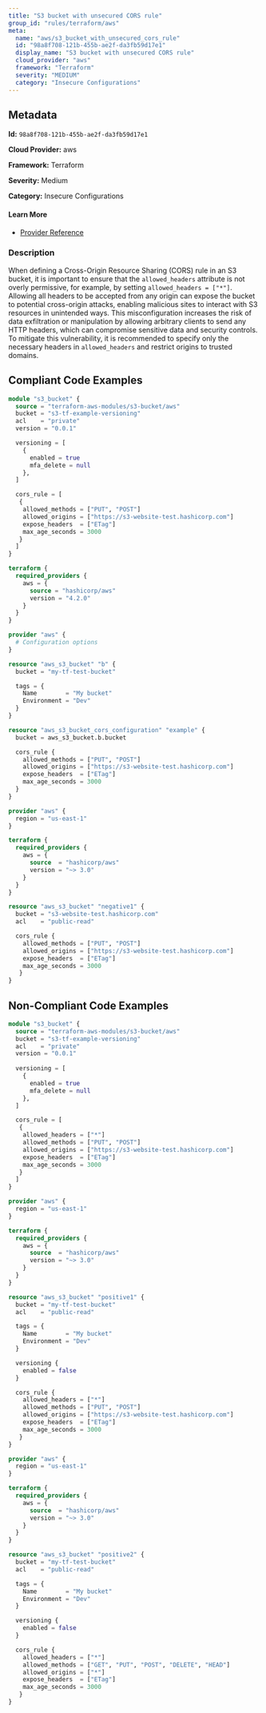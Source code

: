 ```yaml
---
title: "S3 bucket with unsecured CORS rule"
group_id: "rules/terraform/aws"
meta:
  name: "aws/s3_bucket_with_unsecured_cors_rule"
  id: "98a8f708-121b-455b-ae2f-da3fb59d17e1"
  display_name: "S3 bucket with unsecured CORS rule"
  cloud_provider: "aws"
  framework: "Terraform"
  severity: "MEDIUM"
  category: "Insecure Configurations"
---
```

## Metadata

**Id:** `98a8f708-121b-455b-ae2f-da3fb59d17e1`

**Cloud Provider:** aws

**Framework:** Terraform

**Severity:** Medium

**Category:** Insecure Configurations

#### Learn More

 - [Provider Reference](https://registry.terraform.io/providers/hashicorp/aws/latest/docs/resources/s3_bucket#cors_rule)

### Description

 When defining a Cross-Origin Resource Sharing (CORS) rule in an S3 bucket, it is important to ensure that the `allowed_headers` attribute is not overly permissive, for example, by setting `allowed_headers = ["*"]`. Allowing all headers to be accepted from any origin can expose the bucket to potential cross-origin attacks, enabling malicious sites to interact with S3 resources in unintended ways. This misconfiguration increases the risk of data exfiltration or manipulation by allowing arbitrary clients to send any HTTP headers, which can compromise sensitive data and security controls. To mitigate this vulnerability, it is recommended to specify only the necessary headers in `allowed_headers` and restrict origins to trusted domains.


## Compliant Code Examples
```tf
module "s3_bucket" {
  source = "terraform-aws-modules/s3-bucket/aws"
  bucket = "s3-tf-example-versioning"
  acl    = "private"
  version = "0.0.1"

  versioning = [
    {
      enabled = true
      mfa_delete = null
    },
  ]

  cors_rule = [
   {
    allowed_methods = ["PUT", "POST"]
    allowed_origins = ["https://s3-website-test.hashicorp.com"]
    expose_headers  = ["ETag"]
    max_age_seconds = 3000
   }
  ]
}

```

```tf
terraform {
  required_providers {
    aws = {
      source = "hashicorp/aws"
      version = "4.2.0"
    }
  }
}

provider "aws" {
  # Configuration options
}

resource "aws_s3_bucket" "b" {
  bucket = "my-tf-test-bucket"

  tags = {
    Name        = "My bucket"
    Environment = "Dev"
  }
}

resource "aws_s3_bucket_cors_configuration" "example" {
  bucket = aws_s3_bucket.b.bucket

  cors_rule {
    allowed_methods = ["PUT", "POST"]
    allowed_origins = ["https://s3-website-test.hashicorp.com"]
    expose_headers  = ["ETag"]
    max_age_seconds = 3000
  }
}

```

```tf
provider "aws" {
  region = "us-east-1"
}

terraform {
  required_providers {
    aws = {
      source  = "hashicorp/aws"
      version = "~> 3.0"
    }
  }
}

resource "aws_s3_bucket" "negative1" {
  bucket = "s3-website-test.hashicorp.com"
  acl    = "public-read"

  cors_rule {
    allowed_methods = ["PUT", "POST"]
    allowed_origins = ["https://s3-website-test.hashicorp.com"]
    expose_headers  = ["ETag"]
    max_age_seconds = 3000
   }
}

```
## Non-Compliant Code Examples
```tf
module "s3_bucket" {
  source = "terraform-aws-modules/s3-bucket/aws"
  bucket = "s3-tf-example-versioning"
  acl    = "private"
  version = "0.0.1"
  
  versioning = [
    {
      enabled = true
      mfa_delete = null
    },
  ]

  cors_rule = [
   {
    allowed_headers = ["*"]
    allowed_methods = ["PUT", "POST"]
    allowed_origins = ["https://s3-website-test.hashicorp.com"]
    expose_headers  = ["ETag"]
    max_age_seconds = 3000
   }
  ]
}

```

```tf
provider "aws" {
  region = "us-east-1"
}

terraform {
  required_providers {
    aws = {
      source  = "hashicorp/aws"
      version = "~> 3.0"
    }
  }
}

resource "aws_s3_bucket" "positive1" {
  bucket = "my-tf-test-bucket"
  acl    = "public-read"

  tags = {
    Name        = "My bucket"
    Environment = "Dev"
  }

  versioning {
    enabled = false
  }

  cors_rule {
    allowed_headers = ["*"]
    allowed_methods = ["PUT", "POST"]
    allowed_origins = ["https://s3-website-test.hashicorp.com"]
    expose_headers  = ["ETag"]
    max_age_seconds = 3000
   }
}

```

```tf
provider "aws" {
  region = "us-east-1"
}

terraform {
  required_providers {
    aws = {
      source  = "hashicorp/aws"
      version = "~> 3.0"
    }
  }
}

resource "aws_s3_bucket" "positive2" {
  bucket = "my-tf-test-bucket"
  acl    = "public-read"

  tags = {
    Name        = "My bucket"
    Environment = "Dev"
  }

  versioning {
    enabled = false
  }

  cors_rule {
    allowed_headers = ["*"]
    allowed_methods = ["GET", "PUT", "POST", "DELETE", "HEAD"]
    allowed_origins = ["*"]
    expose_headers  = ["ETag"]
    max_age_seconds = 3000
   }
}

```
